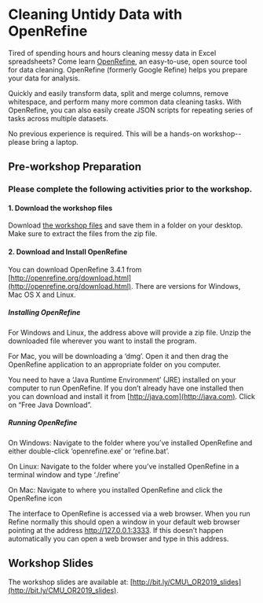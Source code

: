 # Cleaning Untidy Data with OpenRefine

Tired of spending hours and hours cleaning messy data in Excel spreadsheets? Come learn [OpenRefine](http://openrefine.org/), an easy-to-use, open source tool for data cleaning. OpenRefine (formerly Google Refine) helps you prepare your data for analysis. 

Quickly and easily transform data, split and merge columns, remove whitespace, and perform many more common data cleaning tasks. With OpenRefine, you can also easily create JSON scripts for repeating series of tasks across multiple datasets.

No previous experience is required. This will be a hands-on workshop--please bring a laptop.

## Pre-workshop Preparation
### Please complete the following activities prior to the workshop.

#### 1. Download the workshop files

Download [the workshop files](https://github.com/rootsandberries/CMU_Workshops/blob/gh-pages/openrefine/20201001_OpenRefine_Workshop_files.zip?raw=true) and save them in a folder on your desktop. Make sure to extract the files from the zip file.  
#### 2. Download and Install OpenRefine

You can download OpenRefine 3.4.1 from [http://openrefine.org/download.html](http://openrefine.org/download.html). There are versions for Windows, Mac OS X and Linux.

##### Installing OpenRefine

For Windows and Linux, the address above will provide a zip file. Unzip the downloaded file wherever you want to install the program. 

For Mac, you will be downloading a ‘dmg’. Open it and then drag the OpenRefine application to an appropriate folder on you computer.

You need to have a ‘Java Runtime Environment’ (JRE) installed on your computer to run OpenRefine. If you don’t already have one installed then you can download and install it from [http://java.com](http://java.com). Click on “Free Java Download”.

##### Running OpenRefine

On Windows: Navigate to the folder where you’ve installed OpenRefine and either double-click ’openrefine.exe’ or ‘refine.bat’.

On Linux: Navigate to the folder where you’ve installed OpenRefine in a terminal window and type ‘./refine’

On Mac: Navigate to where you installed OpenRefine and click the OpenRefine icon

The interface to OpenRefine is accessed via a web browser. When you run Refine normally this should open a window in your default web browser pointing at the address http://127.0.0.1:3333. If this doesn’t happen automatically you can open a web browser and type in this address.

## Workshop Slides

The workshop slides are available at: [http://bit.ly/CMU\_OR2019_slides](http://bit.ly/CMU_OR2019_slides).